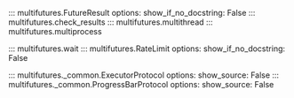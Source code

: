 ::: multifutures.FutureResult
    options:
      show_if_no_docstring: False
::: multifutures.check_results
::: multifutures.multithread
::: multifutures.multiprocess

::: multifutures.wait
::: multifutures.RateLimit
    options:
      show_if_no_docstring: False

::: multifutures._common.ExecutorProtocol
    options:
      show_source: False
::: multifutures._common.ProgressBarProtocol
    options:
      show_source: False

